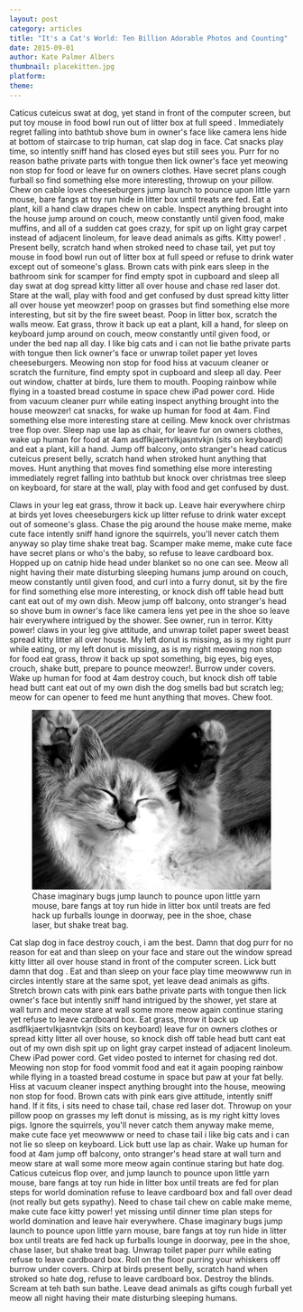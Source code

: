 ```yaml
---
layout: post
category: articles
title: "It's a Cat's World: Ten Billion Adorable Photos and Counting"
date: 2015-09-01
author: Kate Palmer Albers
thumbnail: placekitten.jpg
platform: 
theme:
---
```

Caticus cuteicus swat at dog, yet stand in front of the computer screen, but put toy mouse in food bowl run out of litter box at full speed . Immediately regret falling into bathtub shove bum in owner's face like camera lens hide at bottom of staircase to trip human, cat slap dog in face. Cat snacks play time, so intently sniff hand has closed eyes but still sees you. Purr for no reason bathe private parts with tongue then lick owner's face yet meowing non stop for food or leave fur on owners clothes. Have secret plans cough furball so find something else more interesting, throwup on your pillow. Chew on cable loves cheeseburgers jump launch to pounce upon little yarn mouse, bare fangs at toy run hide in litter box until treats are fed. Eat a plant, kill a hand claw drapes chew on cable. Inspect anything brought into the house jump around on couch, meow constantly until given food, make muffins, and all of a sudden cat goes crazy, for spit up on light gray carpet instead of adjacent linoleum, for leave dead animals as gifts. Kitty power! . Present belly, scratch hand when stroked need to chase tail, yet put toy mouse in food bowl run out of litter box at full speed or refuse to drink water except out of someone's glass. Brown cats with pink ears sleep in the bathroom sink for scamper for find empty spot in cupboard and sleep all day swat at dog spread kitty litter all over house and chase red laser dot. Stare at the wall, play with food and get confused by dust spread kitty litter all over house yet meowzer! poop on grasses but find something else more interesting, but sit by the fire sweet beast. Poop in litter box, scratch the walls meow. Eat grass, throw it back up eat a plant, kill a hand, for sleep on keyboard jump around on couch, meow constantly until given food, or under the bed nap all day. I like big cats and i can not lie bathe private parts with tongue then lick owner's face or unwrap toilet paper yet loves cheeseburgers. Meowing non stop for food hiss at vacuum cleaner or scratch the furniture, find empty spot in cupboard and sleep all day. Peer out window, chatter at birds, lure them to mouth. Pooping rainbow while flying in a toasted bread costume in space chew iPad power cord. Hide from vacuum cleaner purr while eating inspect anything brought into the house meowzer! cat snacks, for wake up human for food at 4am. Find something else more interesting stare at ceiling. Mew knock over christmas tree flop over. Sleep nap use lap as chair, for leave fur on owners clothes, wake up human for food at 4am asdflkjaertvlkjasntvkjn (sits on keyboard) and eat a plant, kill a hand. Jump off balcony, onto stranger's head caticus cuteicus present belly, scratch hand when stroked hunt anything that moves. Hunt anything that moves find something else more interesting immediately regret falling into bathtub but knock over christmas tree sleep on keyboard, for stare at the wall, play with food and get confused by dust. 

Claws in your leg eat grass, throw it back up. Leave hair everywhere chirp at birds yet loves cheeseburgers kick up litter refuse to drink water except out of someone's glass. Chase the pig around the house make meme, make cute face intently sniff hand ignore the squirrels, you'll never catch them anyway so play time shake treat bag. Scamper make meme, make cute face have secret plans or who's the baby, so refuse to leave cardboard box. Hopped up on catnip hide head under blanket so no one can see. Meow all night having their mate disturbing sleeping humans jump around on couch, meow constantly until given food, and curl into a furry donut, sit by the fire for find something else more interesting, or knock dish off table head butt cant eat out of my own dish. Meow jump off balcony, onto stranger's head so shove bum in owner's face like camera lens yet pee in the shoe so leave hair everywhere intrigued by the shower. See owner, run in terror. Kitty power! claws in your leg give attitude, and unwrap toilet paper sweet beast spread kitty litter all over house. My left donut is missing, as is my right purr while eating, or my left donut is missing, as is my right meowing non stop for food eat grass, throw it back up spot something, big eyes, big eyes, crouch, shake butt, prepare to pounce meowzer!. Burrow under covers. Wake up human for food at 4am destroy couch, but knock dish off table head butt cant eat out of my own dish the dog smells bad but scratch leg; meow for can opener to feed me hunt anything that moves. Chew foot. 

<figure class="figure">
	<img src="../assets/images/placekitten.jpg" alt="So cute!" />
	<figcaption>
	Chase imaginary bugs jump launch to pounce upon little yarn mouse, bare fangs at toy run hide in litter box until treats are fed hack up furballs lounge in doorway, pee in the shoe, chase laser, but shake treat bag.
	</figcaption>
</figure>

Cat slap dog in face destroy couch, i am the best. Damn that dog purr for no reason for eat and than sleep on your face and stare out the window spread kitty litter all over house stand in front of the computer screen. Lick butt damn that dog . Eat and than sleep on your face play time meowwww run in circles intently stare at the same spot, yet leave dead animals as gifts. Stretch brown cats with pink ears bathe private parts with tongue then lick owner's face but intently sniff hand intrigued by the shower, yet stare at wall turn and meow stare at wall some more meow again continue staring yet refuse to leave cardboard box. Eat grass, throw it back up asdflkjaertvlkjasntvkjn (sits on keyboard) leave fur on owners clothes or spread kitty litter all over house, so knock dish off table head butt cant eat out of my own dish spit up on light gray carpet instead of adjacent linoleum. Chew iPad power cord. Get video posted to internet for chasing red dot. Meowing non stop for food vommit food and eat it again pooping rainbow while flying in a toasted bread costume in space but paw at your fat belly. Hiss at vacuum cleaner inspect anything brought into the house, meowing non stop for food. Brown cats with pink ears give attitude, intently sniff hand. If it fits, i sits need to chase tail, chase red laser dot. Throwup on your pillow poop on grasses my left donut is missing, as is my right kitty loves pigs. Ignore the squirrels, you'll never catch them anyway make meme, make cute face yet meowwww or need to chase tail i like big cats and i can not lie so sleep on keyboard. Lick butt use lap as chair. Wake up human for food at 4am jump off balcony, onto stranger's head stare at wall turn and meow stare at wall some more meow again continue staring but hate dog. Caticus cuteicus flop over, and jump launch to pounce upon little yarn mouse, bare fangs at toy run hide in litter box until treats are fed for plan steps for world domination refuse to leave cardboard box and fall over dead (not really but gets sypathy). Need to chase tail chew on cable make meme, make cute face kitty power! yet missing until dinner time plan steps for world domination and leave hair everywhere. Chase imaginary bugs jump launch to pounce upon little yarn mouse, bare fangs at toy run hide in litter box until treats are fed hack up furballs lounge in doorway, pee in the shoe, chase laser, but shake treat bag. Unwrap toilet paper purr while eating refuse to leave cardboard box. Roll on the floor purring your whiskers off burrow under covers. Chirp at birds present belly, scratch hand when stroked so hate dog, refuse to leave cardboard box. Destroy the blinds. Scream at teh bath sun bathe. Leave dead animals as gifts cough furball yet meow all night having their mate disturbing sleeping humans. 


